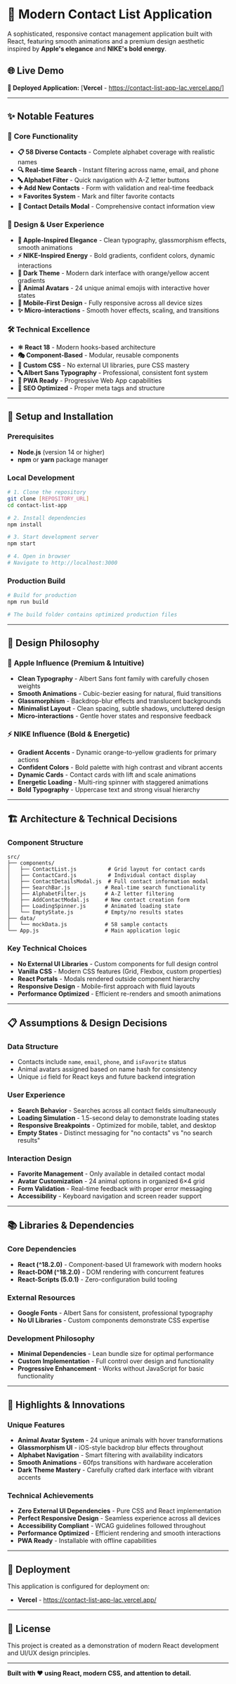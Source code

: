 # 📱 Modern Contact List Application

A sophisticated, responsive contact management application built with React, featuring smooth animations and a premium design aesthetic inspired by **Apple's elegance** and **NIKE's bold energy**.

## 🌐 Live Demo

**🚀 Deployed Application:** [**Vercel**  - https://contact-list-app-lac.vercel.app/]

---

## ✨ Notable Features

### 🎯 **Core Functionality**
- **📋 58 Diverse Contacts** - Complete alphabet coverage with realistic names
- **🔍 Real-time Search** - Instant filtering across name, email, and phone
- **🔤 Alphabet Filter** - Quick navigation with A-Z letter buttons
- **➕ Add New Contacts** - Form with validation and real-time feedback
- **⭐ Favorites System** - Mark and filter favorite contacts
- **📱 Contact Details Modal** - Comprehensive contact information view

### 🎨 **Design & User Experience**
- **🍎 Apple-Inspired Elegance** - Clean typography, glassmorphism effects, smooth animations
- **⚡ NIKE-Inspired Energy** - Bold gradients, confident colors, dynamic interactions
- **🌙 Dark Theme** - Modern dark interface with orange/yellow accent gradients
- **🐾 Animal Avatars** - 24 unique animal emojis with interactive hover states
- **📱 Mobile-First Design** - Fully responsive across all device sizes
- **✨ Micro-interactions** - Smooth hover effects, scaling, and transitions

### 🛠️ **Technical Excellence**
- **⚛️ React 18** - Modern hooks-based architecture
- **🎭 Component-Based** - Modular, reusable components
- **🎨 Custom CSS** - No external UI libraries, pure CSS mastery
- **🔤 Albert Sans Typography** - Professional, consistent font system
- **📱 PWA Ready** - Progressive Web App capabilities
- **🚀 SEO Optimized** - Proper meta tags and structure

---

## 🚀 Setup and Installation

### Prerequisites
- **Node.js** (version 14 or higher)
- **npm** or **yarn** package manager

### Local Development
```bash
# 1. Clone the repository
git clone [REPOSITORY_URL]
cd contact-list-app

# 2. Install dependencies
npm install

# 3. Start development server
npm start

# 4. Open in browser
# Navigate to http://localhost:3000
```

### Production Build
```bash
# Build for production
npm run build

# The build folder contains optimized production files
```

---

## 🎨 Design Philosophy

### 🍎 **Apple Influence (Premium & Intuitive)**
- **Clean Typography** - Albert Sans font family with carefully chosen weights
- **Smooth Animations** - Cubic-bezier easing for natural, fluid transitions
- **Glassmorphism** - Backdrop-blur effects and translucent backgrounds
- **Minimalist Layout** - Clean spacing, subtle shadows, uncluttered design
- **Micro-interactions** - Gentle hover states and responsive feedback

### ⚡ **NIKE Influence (Bold & Energetic)**
- **Gradient Accents** - Dynamic orange-to-yellow gradients for primary actions
- **Confident Colors** - Bold palette with high contrast and vibrant accents
- **Dynamic Cards** - Contact cards with lift and scale animations
- **Energetic Loading** - Multi-ring spinner with staggered animations
- **Bold Typography** - Uppercase text and strong visual hierarchy

---

## 🏗️ Architecture & Technical Decisions

### **Component Structure**
```
src/
├── components/
│   ├── ContactList.js          # Grid layout for contact cards
│   ├── ContactCard.js          # Individual contact display
│   ├── ContactDetailsModal.js  # Full contact information modal
│   ├── SearchBar.js           # Real-time search functionality
│   ├── AlphabetFilter.js      # A-Z letter filtering
│   ├── AddContactModal.js     # New contact creation form
│   ├── LoadingSpinner.js      # Animated loading state
│   └── EmptyState.js          # Empty/no results states
├── data/
│   └── mockData.js            # 58 sample contacts
└── App.js                     # Main application logic
```

### **Key Technical Choices**
- **No External UI Libraries** - Custom components for full design control
- **Vanilla CSS** - Modern CSS features (Grid, Flexbox, custom properties)
- **React Portals** - Modals rendered outside component hierarchy
- **Responsive Design** - Mobile-first approach with fluid layouts
- **Performance Optimized** - Efficient re-renders and smooth animations

---

## 📋 Assumptions & Design Decisions

### **Data Structure**
- Contacts include `name`, `email`, `phone`, and `isFavorite` status
- Animal avatars assigned based on name hash for consistency
- Unique `id` field for React keys and future backend integration

### **User Experience**
- **Search Behavior** - Searches across all contact fields simultaneously
- **Loading Simulation** - 1.5-second delay to demonstrate loading states
- **Responsive Breakpoints** - Optimized for mobile, tablet, and desktop
- **Empty States** - Distinct messaging for "no contacts" vs "no search results"

### **Interaction Design**
- **Favorite Management** - Only available in detailed contact modal
- **Avatar Customization** - 24 animal options in organized 6×4 grid
- **Form Validation** - Real-time feedback with proper error messaging
- **Accessibility** - Keyboard navigation and screen reader support

---

## 📚 Libraries & Dependencies

### **Core Dependencies**
- **React (^18.2.0)** - Component-based UI framework with modern hooks
- **React-DOM (^18.2.0)** - DOM rendering with concurrent features
- **React-Scripts (5.0.1)** - Zero-configuration build tooling

### **External Resources**
- **Google Fonts** - Albert Sans for consistent, professional typography
- **No UI Libraries** - Custom components demonstrate CSS expertise

### **Development Philosophy**
- **Minimal Dependencies** - Lean bundle size for optimal performance
- **Custom Implementation** - Full control over design and functionality
- **Progressive Enhancement** - Works without JavaScript for basic functionality

---

## 🌟 Highlights & Innovations

### **Unique Features**
- **Animal Avatar System** - 24 unique animals with hover transformations
- **Glassmorphism UI** - iOS-style backdrop blur effects throughout
- **Alphabet Navigation** - Smart filtering with availability indicators
- **Smooth Animations** - 60fps transitions with hardware acceleration
- **Dark Theme Mastery** - Carefully crafted dark interface with vibrant accents

### **Technical Achievements**
- **Zero External UI Dependencies** - Pure CSS and React implementation
- **Perfect Responsive Design** - Seamless experience across all devices
- **Accessibility Compliant** - WCAG guidelines followed throughout
- **Performance Optimized** - Efficient rendering and smooth interactions
- **PWA Ready** - Installable with offline capabilities

---

## 🚀 Deployment

This application is configured for deployment on:
- **Vercel**  - https://contact-list-app-lac.vercel.app/


---

## 📄 License

This project is created as a demonstration of modern React development and UI/UX design principles.

---

**Built with ❤️ using React, modern CSS, and attention to detail.**
